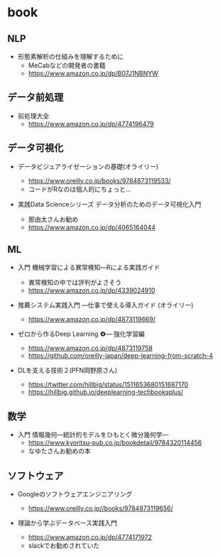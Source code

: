 # book

## NLP

- 形態素解析の仕組みを理解するために
  - MeCabなどの開発者の書籍
  - https://www.amazon.co.jp/dp/B07J1NBNYW

## データ前処理

- 前処理大全
  - https://www.amazon.co.jp/dp/4774196479

## データ可視化

- データビジュアライゼーションの基礎(オライリー)
  - https://www.oreilly.co.jp/books/9784873119533/
  - コードがRなのは個人的にちょっと...

- 実践Data Scienceシリーズ データ分析のためのデータ可視化入門
  - 那由太さんお勧め
  - https://www.amazon.co.jp/dp/4065164044

## ML

- 入門 機械学習による異常検知―Rによる実践ガイド
  - 異常検知の中では評判がよさそう
  - https://www.amazon.co.jp/dp/4339024910

- 推薦システム実践入門 ―仕事で使える導入ガイド (オライリー)
  - https://www.amazon.co.jp/dp/4873119669/

- ゼロから作るDeep Learning ❹— 強化学習編
  - https://www.amazon.co.jp/dp/4873119758
  - https://github.com/oreilly-japan/deep-learning-from-scratch-4

- DLを支える技術２(PFN岡野原さん)
  - https://twitter.com/hillbig/status/1511653680151687170
  - https://hillbig.github.io/deeplearning-techbooksplus/

## 数学

- 入門 情報幾何―統計的モデルをひもとく微分幾何学― 
  - https://www.kyoritsu-pub.co.jp/bookdetail/9784320114456
  - なゆたさんお勧めの本

## ソフトウェア

- Googleのソフトウェアエンジニアリング
  - https://www.oreilly.co.jp//books/9784873119656/

- 理論から学ぶデータベース実践入門
  - https://www.amazon.co.jp/dp/4774171972
  - slackでお勧めされていた